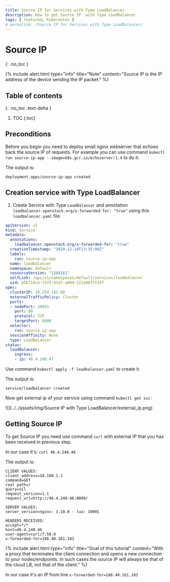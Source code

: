 ```yaml
---
title: Source IP for Services with Type LoadBalancer
description: How to get Source IP  with Type LoadBalancer
tags: [ featured, Kubernetes ]
# permalink: /Source IP for Services with Type LoadBalancer/
---
```

# Source IP 
{: .no_toc }

{% include alert.html type="info" title="Note" content="Source IP is the IP  address of the device sending the IP packet." %}  

## Table of contents
{: .no_toc .text-delta }

1. TOC
{:toc}

## Preconditions

Before you begin you need to deploy small nginx webserver that echoes back the source IP of requests. For example you can use command `kubectl run source-ip-app --image=k8s.gcr.io/echoserver:1.4` to do it.

The output is:

```
deployment.apps/source-ip-app created
```

## Creation service with Type LoadBalancer

1) Create Service with Type `LoadBalancer` and annotation `loadbalancer.openstack.org/x-forwarded-for: "true"` using this `loadbalancer.yaml` file: 

```yaml
apiVersion: v1
kind: Service
metadata:
  annotations:
    loadbalancer.openstack.org/x-forwarded-for: "true"
  creationTimestamp: "2019-12-18T13:35:06Z"
  labels:
    run: source-ip-app
  name: loadbalancer
  namespace: default
  resourceVersion: "1284161"
  selfLink: /api/v1/namespaces/default/services/loadbalancer
  uid: b5b714ca-7373-41ef-a969-221a9bf2f2ef
spec:
  clusterIP: 10.254.182.88
  externalTrafficPolicy: Cluster
  ports:
  - nodePort: 30951
    port: 80
    protocol: TCP
    targetPort: 8080
  selector:
    run: source-ip-app
  sessionAffinity: None
  type: LoadBalancer
status:
  loadBalancer:
    ingress:
    - ip: 46.4.240.47
```
Use command `kubectl apply -f loadbalancer.yaml` to create it. 

The output is: 

```
service/loadbalancer created
```
Now get external ip of your service using command `kubectl get svc`:

![](../../assets/img/Source IP with Type LoadBalancer/external_ip.png) 

## Getting Source IP

To get Source IP you need use command `curl` with external IP that you has been received in previous step.

In our case it's: `curl 46.4.240.46`

The output is:
```
CLIENT VALUES:
client_address=10.100.1.1
command=GET
real path=/
query=nil
request_version=1.1
request_uri=http://46.4.240.46:8080/

SERVER VALUES:
server_version=nginx: 1.10.0 - lua: 10001

HEADERS RECEIVED:
accept=*/*
host=46.4.240.46
user-agent=curl/7.58.0
x-forwarded-for=188.40.161.103
```
{% include alert.html type="info" title="Goal of this tutorial" content="With a proxy that terminates the client connection and opens a new connection to your nodes/endpoints. In such cases the source IP will always be that of the cloud LB, not that of the client." %}

In our case it's an IP from line `x-forwarded-for=188.40.161.103`



